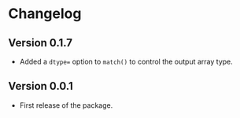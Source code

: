# Changelog

## Version 0.1.7

- Added a `dtype=` option to `match()` to control the output array type.

## Version 0.0.1

- First release of the package.
